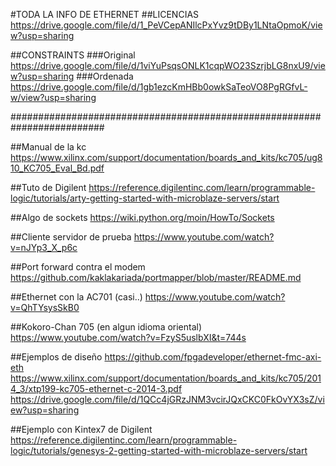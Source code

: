 #TODA LA INFO DE ETHERNET
##LICENCIAS
https://drive.google.com/file/d/1_PeVCepANIlcPxYvz9tDBy1LNtaOpmoK/view?usp=sharing

##CONSTRAINTS
###Original
https://drive.google.com/file/d/1viYuPsqsONLK1cqpWO23SzrjbLG8nxU9/view?usp=sharing
###Ordenada
https://drive.google.com/file/d/1gb1ezcKmHBb0owkSaTeoVO8PgRGfvL-w/view?usp=sharing

#########################################################################

##Manual de la kc
https://www.xilinx.com/support/documentation/boards_and_kits/kc705/ug810_KC705_Eval_Bd.pdf

##Tuto de Digilent
https://reference.digilentinc.com/learn/programmable-logic/tutorials/arty-getting-started-with-microblaze-servers/start

##Algo de sockets
https://wiki.python.org/moin/HowTo/Sockets

##Cliente servidor de prueba
https://www.youtube.com/watch?v=nJYp3_X_p6c

##Port forward contra el modem
https://github.com/kaklakariada/portmapper/blob/master/README.md

##Ethernet con la AC701 (casi..)
https://www.youtube.com/watch?v=QhTYsysSkB0

##Kokoro-Chan 705 (en algun idioma oriental)
https://www.youtube.com/watch?v=FzyS5uslbXI&t=744s

##Ejemplos de diseño
https://github.com/fpgadeveloper/ethernet-fmc-axi-eth
https://www.xilinx.com/support/documentation/boards_and_kits/kc705/2014_3/xtp199-kc705-ethernet-c-2014-3.pdf
https://drive.google.com/file/d/1QCc4jGRzJNM3vcirJQxCKC0FkOvYX3sZ/view?usp=sharing

##Ejemplo con Kintex7 de Digilent
https://reference.digilentinc.com/learn/programmable-logic/tutorials/genesys-2-getting-started-with-microblaze-servers/start

